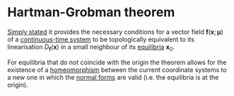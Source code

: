 # Hartman-Grobman theorem

[Simply stated](https://en.wikipedia.org/wiki/Hartman%E2%80%93Grobman_theorem#Main_theorem) it provides the necessary conditions for a vector field $\boldsymbol{f}(\boldsymbol{x}; \boldsymbol{\mu})$ of a [continuous-time system](ContinuousTimeSystem.md) to be topologically equivalent to its linearisation $D_{\boldsymbol{f}}(\boldsymbol{x})$ in a small neighbour of its [equilibria](Equilibrium.md) $\boldsymbol{x}_0$.

For equilibria that do not coincide with the origin the theorem allows for the existence of a [homeomorphism](Homeomorphism.md) between the current coordinate systems to a new one in which the [normal forms](https://web.archive.org/web/20131109164316/http://www.maths.adelaide.edu.au/anthony.roberts/sdenf.php) are valid (i.e. the equilibria is at the origin).
